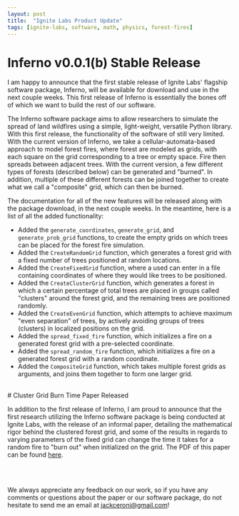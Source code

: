 ```yaml
---
layout: post
title:  "Ignite Labs Product Update"
tags: [ignite-labs, software, math, physics, forest-fires]
---
```


# Inferno v0.0.1(b) Stable Release

I am happy to announce that the first stable release of Ignite Labs' flagship software package, Inferno, will be available for download and use in the next couple weeks.
This first release of Inferno is essentially the bones off of which we want to build the rest of our software.

The Inferno software package aims to allow researchers to simulate
the spread of land wildfires using a simple, light-weight, versatile Python library. With this first release, the functionality of the software of still very limited. With the current version of Inferno, we take a cellular-automata-based approach to model forest fires, where forest are modeled as grids, with each square on the grid corresponding to a tree or empty space. Fire then spreads between adjacent trees. With the current version, a few different types of forests (described below) can be generated and "burned". In addition, multiple of these different forests can be joined together to create what we call a "composite" grid, which can then be burned.

The documentation for all of the new features will be released along with the package download, in the next couple weeks. In the meantime, here is a list of all the added functionality:
  - Added the ``generate_coordinates``, ``generate_grid``, and ``generate_prob_grid`` functions, to create the empty grids on which trees can be placed for the forest fire simulation.
  - Added the ``CreateRandomGrid`` function, which generates a forest grid with a fixed number of trees positioned at random locations.
  - Added the ``CreateFixedGrid`` function, where a used can enter in a file containing coordinates of where they would like trees to be positioned.
  - Added the ``CreateClusterGrid`` function, which generates a forest in which a certain percentage of total trees are placed in groups called "clusters" around the forest grid, and the remaining trees are positioned randomly.
  - Added the ``CreateEvenGrid`` function, which attempts to achieve maximum "even separation" of trees, by actively avoiding groups of trees (clusters) in localized positions on the grid.
  - Added the ``spread_fixed_fire`` function, which initializes a fire on a generated forest grid with a pre-selected coordinate.
  - Added the ``spread_random_fire`` function, which initializes a fire on a generated forest grid with a random coordinate.
  - Added the ``CompositeGrid`` function, which takes multiple forest grids as arguments, and joins them together to form one larger grid.


<br>
# Cluster Grid Burn Time Paper Released

In addition to the first release of Inferno, I am proud to announce that the first research utilizing the Inferno software package is being conducted at Ignite Labs, with the release of an informal paper, detailing the mathematical rigor behind the clustered forest grid, and some of the results in regards to varying parameters of the fixed grid can change the time it takes for a random fire to "burn out" when initialized on the grid. The PDF of this paper can be found [here](https://drive.google.com/file/d/1Q1auYICbICXWG1NFpQzeKT1_ae1eBO50/view?usp=sharing).


<br><br>

We always appreciate any feedback on our work, so if you have any comments or questions about the paper or our software package, do not hesitate to send me an email at [jackceroni@gmail.com](MAILTO:jackceroni@gmail.com)!
